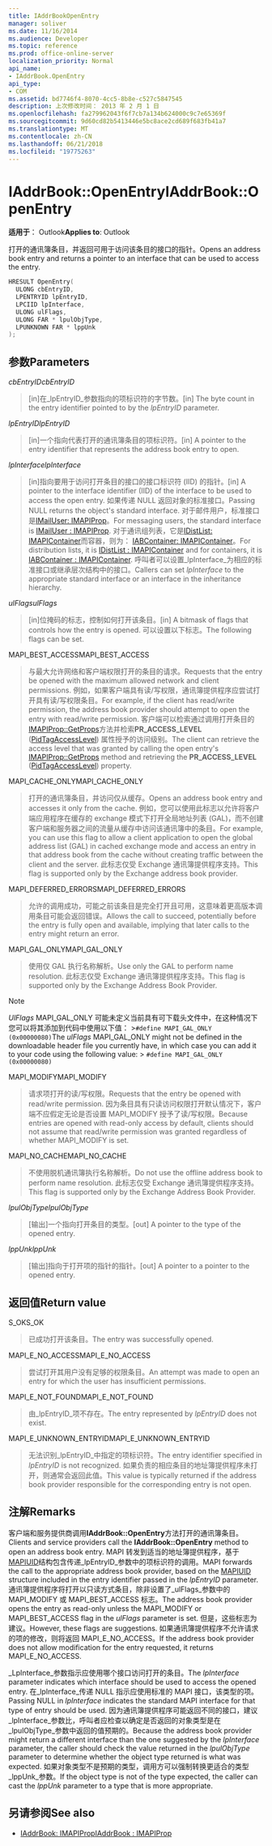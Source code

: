 ```yaml
---
title: IAddrBookOpenEntry
manager: soliver
ms.date: 11/16/2014
ms.audience: Developer
ms.topic: reference
ms.prod: office-online-server
localization_priority: Normal
api_name:
- IAddrBook.OpenEntry
api_type:
- COM
ms.assetid: bd7746f4-8070-4cc5-8b8e-c527c5847545
description: 上次修改时间： 2013 年 2 月 1 日
ms.openlocfilehash: fa279962043f6f7cb7a134b624000c9c7e65369f
ms.sourcegitcommit: 9d60cd82b5413446e5bc8ace2cd689f683fb41a7
ms.translationtype: MT
ms.contentlocale: zh-CN
ms.lasthandoff: 06/21/2018
ms.locfileid: "19775263"
---
```

# <a name="iaddrbookopenentry"></a><span data-ttu-id="bfd75-103">IAddrBook::OpenEntry</span><span class="sxs-lookup"><span data-stu-id="bfd75-103">IAddrBook::OpenEntry</span></span>

<span data-ttu-id="bfd75-104">**适用于**： Outlook</span><span class="sxs-lookup"><span data-stu-id="bfd75-104">**Applies to**: Outlook</span></span> 
  
<span data-ttu-id="bfd75-105">打开的通讯簿条目，并返回可用于访问该条目的接口的指针。</span><span class="sxs-lookup"><span data-stu-id="bfd75-105">Opens an address book entry and returns a pointer to an interface that can be used to access the entry.</span></span>
  
```cpp
HRESULT OpenEntry(
  ULONG cbEntryID,
  LPENTRYID lpEntryID,
  LPCIID lpInterface,
  ULONG ulFlags,
  ULONG FAR * lpulObjType,
  LPUNKNOWN FAR * lppUnk
);
```

## <a name="parameters"></a><span data-ttu-id="bfd75-106">参数</span><span class="sxs-lookup"><span data-stu-id="bfd75-106">Parameters</span></span>

<span data-ttu-id="bfd75-107">_cbEntryID_</span><span class="sxs-lookup"><span data-stu-id="bfd75-107">_cbEntryID_</span></span>
  
> <span data-ttu-id="bfd75-108">[in]在_lpEntryID_参数指向的项标识符的字节数。</span><span class="sxs-lookup"><span data-stu-id="bfd75-108">[in] The byte count in the entry identifier pointed to by the  _lpEntryID_ parameter.</span></span> 
    
<span data-ttu-id="bfd75-109">_lpEntryID_</span><span class="sxs-lookup"><span data-stu-id="bfd75-109">_lpEntryID_</span></span>
  
> <span data-ttu-id="bfd75-110">[in]一个指向代表打开的通讯簿条目的项标识符。</span><span class="sxs-lookup"><span data-stu-id="bfd75-110">[in] A pointer to the entry identifier that represents the address book entry to open.</span></span>
    
<span data-ttu-id="bfd75-111">_lpInterface_</span><span class="sxs-lookup"><span data-stu-id="bfd75-111">_lpInterface_</span></span>
  
> <span data-ttu-id="bfd75-112">[in]指向要用于访问打开条目的接口的接口标识符 (IID) 的指针。</span><span class="sxs-lookup"><span data-stu-id="bfd75-112">[in] A pointer to the interface identifier (IID) of the interface to be used to access the open entry.</span></span> <span data-ttu-id="bfd75-113">如果传递 NULL 返回对象的标准接口。</span><span class="sxs-lookup"><span data-stu-id="bfd75-113">Passing NULL returns the object's standard interface.</span></span> <span data-ttu-id="bfd75-114">对于邮件用户，标准接口是[IMailUser: IMAPIProp](imailuserimapiprop.md)。</span><span class="sxs-lookup"><span data-stu-id="bfd75-114">For messaging users, the standard interface is [IMailUser : IMAPIProp](imailuserimapiprop.md).</span></span> <span data-ttu-id="bfd75-115">对于通讯组列表，它是[IDistList: IMAPIContainer](idistlistimapicontainer.md)而容器，则为： [IABContainer: IMAPIContainer](iabcontainerimapicontainer.md)。</span><span class="sxs-lookup"><span data-stu-id="bfd75-115">For distribution lists, it is [IDistList : IMAPIContainer](idistlistimapicontainer.md) and for containers, it is [IABContainer : IMAPIContainer](iabcontainerimapicontainer.md).</span></span> <span data-ttu-id="bfd75-116">呼叫者可以设置_lpInterface_为相应的标准接口或继承层次结构中的接口。</span><span class="sxs-lookup"><span data-stu-id="bfd75-116">Callers can set  _lpInterface_ to the appropriate standard interface or an interface in the inheritance hierarchy.</span></span> 
    
<span data-ttu-id="bfd75-117">_ulFlags_</span><span class="sxs-lookup"><span data-stu-id="bfd75-117">_ulFlags_</span></span>
  
> <span data-ttu-id="bfd75-118">[in]位掩码的标志，控制如何打开该条目。</span><span class="sxs-lookup"><span data-stu-id="bfd75-118">[in] A bitmask of flags that controls how the entry is opened.</span></span> <span data-ttu-id="bfd75-119">可以设置以下标志。</span><span class="sxs-lookup"><span data-stu-id="bfd75-119">The following flags can be set.</span></span>
    
<span data-ttu-id="bfd75-120">MAPI_BEST_ACCESS</span><span class="sxs-lookup"><span data-stu-id="bfd75-120">MAPI_BEST_ACCESS</span></span> 
  
> <span data-ttu-id="bfd75-121">与最大允许网络和客户端权限打开的条目的请求。</span><span class="sxs-lookup"><span data-stu-id="bfd75-121">Requests that the entry be opened with the maximum allowed network and client permissions.</span></span> <span data-ttu-id="bfd75-122">例如，如果客户端具有读/写权限，通讯簿提供程序应尝试打开具有读/写权限条目。</span><span class="sxs-lookup"><span data-stu-id="bfd75-122">For example, if the client has read/write permission, the address book provider should attempt to open the entry with read/write permission.</span></span> <span data-ttu-id="bfd75-123">客户端可以检索通过调用打开条目的[IMAPIProp::GetProps](imapiprop-getprops.md)方法并检索**PR_ACCESS_LEVEL** ([PidTagAccessLevel](pidtagaccesslevel-canonical-property.md)) 属性授予的访问级别。</span><span class="sxs-lookup"><span data-stu-id="bfd75-123">The client can retrieve the access level that was granted by calling the open entry's [IMAPIProp::GetProps](imapiprop-getprops.md) method and retrieving the **PR_ACCESS_LEVEL** ([PidTagAccessLevel](pidtagaccesslevel-canonical-property.md)) property.</span></span>
    
<span data-ttu-id="bfd75-124">MAPI_CACHE_ONLY</span><span class="sxs-lookup"><span data-stu-id="bfd75-124">MAPI_CACHE_ONLY</span></span>
  
> <span data-ttu-id="bfd75-125">打开的通讯簿条目，并访问仅从缓存。</span><span class="sxs-lookup"><span data-stu-id="bfd75-125">Opens an address book entry and accesses it only from the cache.</span></span> <span data-ttu-id="bfd75-126">例如，您可以使用此标志以允许将客户端应用程序在缓存的 exchange 模式下打开全局地址列表 (GAL)，而不创建客户端和服务器之间的流量从缓存中访问该通讯簿中的条目。</span><span class="sxs-lookup"><span data-stu-id="bfd75-126">For example, you can use this flag to allow a client application to open the global address list (GAL) in cached exchange mode and access an entry in that address book from the cache without creating traffic between the client and the server.</span></span> <span data-ttu-id="bfd75-127">此标志仅受 Exchange 通讯簿提供程序支持。</span><span class="sxs-lookup"><span data-stu-id="bfd75-127">This flag is supported only by the Exchange address book provider.</span></span>
    
<span data-ttu-id="bfd75-128">MAPI_DEFERRED_ERRORS</span><span class="sxs-lookup"><span data-stu-id="bfd75-128">MAPI_DEFERRED_ERRORS</span></span> 
  
> <span data-ttu-id="bfd75-129">允许的调用成功，可能之前该条目是完全打开且可用，这意味着更高版本调用条目可能会返回错误。</span><span class="sxs-lookup"><span data-stu-id="bfd75-129">Allows the call to succeed, potentially before the entry is fully open and available, implying that later calls to the entry might return an error.</span></span>
    
<span data-ttu-id="bfd75-130">MAPI_GAL_ONLY</span><span class="sxs-lookup"><span data-stu-id="bfd75-130">MAPI_GAL_ONLY</span></span>
  
> <span data-ttu-id="bfd75-131">使用仅 GAL 执行名称解析。</span><span class="sxs-lookup"><span data-stu-id="bfd75-131">Use only the GAL to perform name resolution.</span></span> <span data-ttu-id="bfd75-132">此标志仅受 Exchange 通讯簿提供程序支持。</span><span class="sxs-lookup"><span data-stu-id="bfd75-132">This flag is supported only by the Exchange Address Book Provider.</span></span>
    
  > [!NOTE]
  > <span data-ttu-id="bfd75-133">_UlFlags_ MAPI_GAL_ONLY 可能未定义当前具有可下载头文件中，在这种情况下您可以将其添加到代码中使用以下值： >`#define MAPI_GAL_ONLY (0x00000080)`</span><span class="sxs-lookup"><span data-stu-id="bfd75-133">The  _ulFlags_ MAPI_GAL_ONLY might not be defined in the downloadable header file you currently have, in which case you can add it to your code using the following value: >  `#define MAPI_GAL_ONLY (0x00000080)`</span></span>
  
<span data-ttu-id="bfd75-134">MAPI_MODIFY</span><span class="sxs-lookup"><span data-stu-id="bfd75-134">MAPI_MODIFY</span></span> 
  
> <span data-ttu-id="bfd75-135">请求项打开的读/写权限。</span><span class="sxs-lookup"><span data-stu-id="bfd75-135">Requests that the entry be opened with read/write permission.</span></span> <span data-ttu-id="bfd75-136">因为条目具有只读访问权限打开默认情况下，客户端不应假定无论是否设置 MAPI_MODIFY 授予了读/写权限。</span><span class="sxs-lookup"><span data-stu-id="bfd75-136">Because entries are opened with read-only access by default, clients should not assume that read/write permission was granted regardless of whether MAPI_MODIFY is set.</span></span>
    
<span data-ttu-id="bfd75-137">MAPI_NO_CACHE</span><span class="sxs-lookup"><span data-stu-id="bfd75-137">MAPI_NO_CACHE</span></span>
  
> <span data-ttu-id="bfd75-138">不使用脱机通讯簿执行名称解析。</span><span class="sxs-lookup"><span data-stu-id="bfd75-138">Do not use the offline address book to perform name resolution.</span></span> <span data-ttu-id="bfd75-139">此标志仅受 Exchange 通讯簿提供程序支持。</span><span class="sxs-lookup"><span data-stu-id="bfd75-139">This flag is supported only by the Exchange Address Book Provider.</span></span>
    
<span data-ttu-id="bfd75-140">_lpulObjType_</span><span class="sxs-lookup"><span data-stu-id="bfd75-140">_lpulObjType_</span></span>
  
> <span data-ttu-id="bfd75-141">[输出]一个指向打开条目的类型。</span><span class="sxs-lookup"><span data-stu-id="bfd75-141">[out] A pointer to the type of the opened entry.</span></span>
    
<span data-ttu-id="bfd75-142">_lppUnk_</span><span class="sxs-lookup"><span data-stu-id="bfd75-142">_lppUnk_</span></span>
  
> <span data-ttu-id="bfd75-143">[输出]指向于打开项的指针的指针。</span><span class="sxs-lookup"><span data-stu-id="bfd75-143">[out] A pointer to a pointer to the opened entry.</span></span>
    
## <a name="return-value"></a><span data-ttu-id="bfd75-144">返回值</span><span class="sxs-lookup"><span data-stu-id="bfd75-144">Return value</span></span>

<span data-ttu-id="bfd75-145">S_OK</span><span class="sxs-lookup"><span data-stu-id="bfd75-145">S_OK</span></span> 
  
> <span data-ttu-id="bfd75-146">已成功打开该条目。</span><span class="sxs-lookup"><span data-stu-id="bfd75-146">The entry was successfully opened.</span></span>
    
<span data-ttu-id="bfd75-147">MAPI_E_NO_ACCESS</span><span class="sxs-lookup"><span data-stu-id="bfd75-147">MAPI_E_NO_ACCESS</span></span> 
  
> <span data-ttu-id="bfd75-148">尝试打开其用户没有足够的权限条目。</span><span class="sxs-lookup"><span data-stu-id="bfd75-148">An attempt was made to open an entry for which the user has insufficient permissions.</span></span>
    
<span data-ttu-id="bfd75-149">MAPI_E_NOT_FOUND</span><span class="sxs-lookup"><span data-stu-id="bfd75-149">MAPI_E_NOT_FOUND</span></span> 
  
> <span data-ttu-id="bfd75-150">由_lpEntryID_项不存在。</span><span class="sxs-lookup"><span data-stu-id="bfd75-150">The entry represented by  _lpEntryID_ does not exist.</span></span> 
    
<span data-ttu-id="bfd75-151">MAPI_E_UNKNOWN_ENTRYID</span><span class="sxs-lookup"><span data-stu-id="bfd75-151">MAPI_E_UNKNOWN_ENTRYID</span></span> 
  
> <span data-ttu-id="bfd75-152">无法识别_lpEntryID_中指定的项标识符。</span><span class="sxs-lookup"><span data-stu-id="bfd75-152">The entry identifier specified in  _lpEntryID_ is not recognized.</span></span> <span data-ttu-id="bfd75-153">如果负责的相应条目的地址簿提供程序未打开，则通常会返回此值。</span><span class="sxs-lookup"><span data-stu-id="bfd75-153">This value is typically returned if the address book provider responsible for the corresponding entry is not open.</span></span> 
    
## <a name="remarks"></a><span data-ttu-id="bfd75-154">注解</span><span class="sxs-lookup"><span data-stu-id="bfd75-154">Remarks</span></span>

<span data-ttu-id="bfd75-155">客户端和服务提供商调用**IAddrBook::OpenEntry**方法打开的通讯簿条目。</span><span class="sxs-lookup"><span data-stu-id="bfd75-155">Clients and service providers call the **IAddrBook::OpenEntry** method to open an address book entry.</span></span> <span data-ttu-id="bfd75-156">MAPI 转发到适当的地址簿提供程序，基于[MAPIUID](mapiuid.md)结构包含传递_lpEntryID_参数中的项标识符的调用。</span><span class="sxs-lookup"><span data-stu-id="bfd75-156">MAPI forwards the call to the appropriate address book provider, based on the [MAPIUID](mapiuid.md) structure included in the entry identifier passed in the  _lpEntryID_ parameter.</span></span> <span data-ttu-id="bfd75-157">通讯簿提供程序将打开以只读方式条目，除非设置了_ulFlags_参数中的 MAPI_MODIFY 或 MAPI_BEST_ACCESS 标志。</span><span class="sxs-lookup"><span data-stu-id="bfd75-157">The address book provider opens the entry as read-only unless the MAPI_MODIFY or MAPI_BEST_ACCESS flag in the  _ulFlags_ parameter is set.</span></span> <span data-ttu-id="bfd75-158">但是，这些标志为建议。</span><span class="sxs-lookup"><span data-stu-id="bfd75-158">However, these flags are suggestions.</span></span> <span data-ttu-id="bfd75-159">如果通讯簿提供程序不允许请求的项的修改，则将返回 MAPI_E_NO_ACCESS。</span><span class="sxs-lookup"><span data-stu-id="bfd75-159">If the address book provider does not allow modification for the entry requested, it returns MAPI_E_NO_ACCESS.</span></span> 
  
<span data-ttu-id="bfd75-160">_LpInterface_参数指示应使用哪个接口访问打开的条目。</span><span class="sxs-lookup"><span data-stu-id="bfd75-160">The  _lpInterface_ parameter indicates which interface should be used to access the opened entry.</span></span> <span data-ttu-id="bfd75-161">在_lpInterface_传递 NULL 指示应使用标准的 MAPI 接口，该类型的项。</span><span class="sxs-lookup"><span data-stu-id="bfd75-161">Passing NULL in  _lpInterface_ indicates the standard MAPI interface for that type of entry should be used.</span></span> <span data-ttu-id="bfd75-162">因为通讯簿提供程序可能返回不同的接口，建议_lpInterface_参数比，呼叫者应检查以确定是否返回的对象类型是在_lpulObjType_参数中返回的值预期的。</span><span class="sxs-lookup"><span data-stu-id="bfd75-162">Because the address book provider might return a different interface than the one suggested by the  _lpInterface_ parameter, the caller should check the value returned in the  _lpulObjType_ parameter to determine whether the object type returned is what was expected.</span></span> <span data-ttu-id="bfd75-163">如果对象类型不是预期的类型，调用方可以强制转换更适合的类型_lppUnk_参数。</span><span class="sxs-lookup"><span data-stu-id="bfd75-163">If the object type is not of the type expected, the caller can cast the  _lppUnk_ parameter to a type that is more appropriate.</span></span> 
  
## <a name="see-also"></a><span data-ttu-id="bfd75-164">另请参阅</span><span class="sxs-lookup"><span data-stu-id="bfd75-164">See also</span></span>

- [<span data-ttu-id="bfd75-165">IAddrBook: IMAPIProp</span><span class="sxs-lookup"><span data-stu-id="bfd75-165">IAddrBook : IMAPIProp</span></span>](iaddrbookimapiprop.md)

